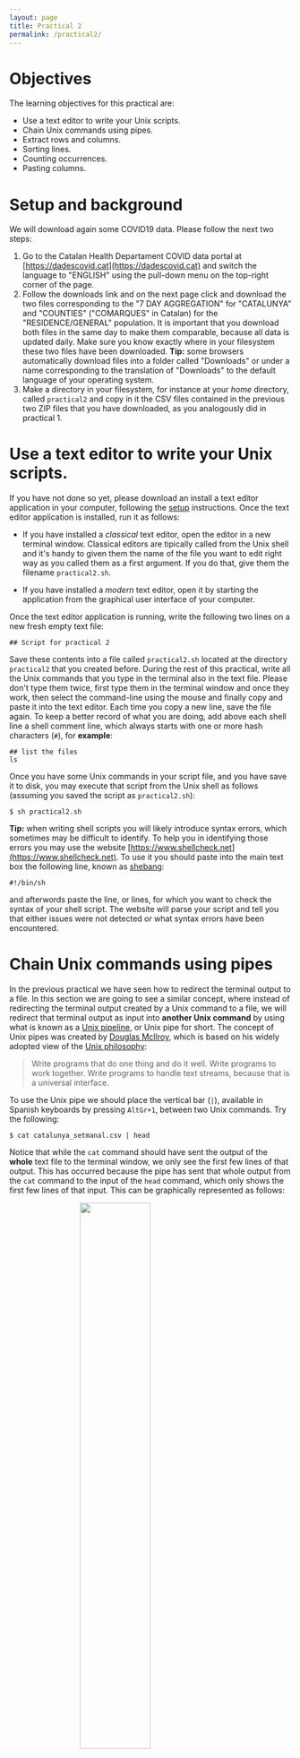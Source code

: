 ```yaml
---
layout: page
title: Practical 2
permalink: /practical2/
---
```


# Objectives

The learning objectives for this practical are:

 * Use a text editor to write your Unix scripts.
 * Chain Unix commands using pipes.
 * Extract rows and columns.
 * Sorting lines.
 * Counting occurrences.
 * Pasting columns.

# Setup and background

We will download again some COVID19 data. Please follow the next two steps:

1. Go to the Catalan Health Departament COVID data portal at [https://dadescovid.cat](https://dadescovid.cat)
   and switch the language to "ENGLISH" using the pull-down menu on the top-right corner of the page.
2. Follow the downloads link and on the next page click and download the two
   files corresponding to the "7 DAY AGGREGATION" for "CATALUNYA" and "COUNTIES"
   ("COMARQUES" in Catalan) for the "RESIDENCE/GENERAL" population. It is
   important that you download both files in the same day to make them comparable,
   because all data is updated daily. Make sure you know
   exactly where in your filesystem these two files have been downloaded.
   **Tip:** some browsers automatically download files into a folder called "Downloads"
   or under a name corresponding to the translation of "Downloads" to the default
   language of your operating system.
3. Make a directory in your filesystem, for instance at your _home_ directory,
   called `practical2` and copy in it the CSV files contained in the previous two
   ZIP files that you have downloaded, as you analogously did in practical 1.

# Use a text editor to write your Unix scripts.

If you have not done so yet, please download an install a text editor application
in your computer, following the [setup](/setup/) instructions. Once the text editor
application is installed, run it as follows:

  * If you have installed a _classical_ text editor, open the editor in a new terminal window. Classical editors are tipically called from the Unix shell and it's handy to given them the name of the file you want to edit right way as you called them as a first argument. If you do that, give them the filename `practical2.sh`.

  * If you have installed a _modern_ text editor, open it by starting the application from the graphical user interface of your computer.

Once the text editor application is running, write the following two lines on a new
fresh empty text file:

```
## Script for practical 2

```

Save these contents into a file called `practical2.sh` located at the directory
`practical2` that you created before. During the rest of this practical, write
all the Unix commands that you type in the terminal also in the text file. Please
don't type them twice, first type them in the terminal window and once they work,
then select the command-line using the mouse and finally copy and paste it into
the text editor. Each
time you copy a new line, save the file again. To keep a better record of what
you are doing, add above each shell line a shell comment line, which always starts
with one or more hash characters (`#`), for **example**:

```
## list the files
ls
```

Once you have some Unix commands in your script file, and you have save it to
disk, you may execute that script from the Unix shell as follows (assuming you
saved the script as `practical2.sh`):

```
$ sh practical2.sh
```

**Tip:** when writing shell scripts you will likely introduce syntax errors,
which sometimes may be difficult to identify. To help you in identifying those
errors you may use the website [https://www.shellcheck.net](https://www.shellcheck.net).
To use it you should paste into the main text box the following line, known as
[shebang](https://en.wikipedia.org/wiki/Shebang_%28Unix%29):

```
#!/bin/sh
```

and afterwords paste the line, or lines, for which you want to check
the syntax of your shell script. The website will parse your script
and tell you that either issues were not detected or what syntax errors
have been encountered.

# Chain Unix commands using pipes

In the previous practical we have seen how to redirect the terminal output
to a file. In this section we are going to see a similar concept, where instead
of redirecting the terminal output created by a Unix command to a file, we
will redirect that terminal output as input into **another Unix command** by
using what is known as a
[Unix pipeline](https://en.wikipedia.org/wiki/Pipeline_%28Unix%29), or Unix pipe
for short. The concept of Unix pipes was created by
[Douglas McIlroy](https://en.wikipedia.org/wiki/Douglas_McIlroy), which is based on
his widely adopted view of the
[Unix philosophy](https://en.wikipedia.org/wiki/Unix_philosophy):

> Write programs that do one thing and do it well. Write programs to work
> together. Write programs to handle text streams, because that is a universal
> interface.

To use the Unix pipe we should place the vertical bar (`|`), available in Spanish
keyboards by pressing `AltGr+1`, between two Unix commands. Try the following:

```
$ cat catalunya_setmanal.csv | head
```

Notice that while the `cat` command should have sent the output of the **whole**
text file to the terminal window, we only see the first few lines of that output.
This has occurred because the pipe has sent that whole output from the `cat` command
to the input of the `head` command, which only shows the first few lines of that input.
This can be graphically represented as follows:

<img src="singlepipe.png" style="display: block; margin-left: auto; margin-right: auto; width: 50%; height: auto;">

# Extract rows and columns

Text files such as CSV files have a matrix layout with rows corresponding to lines
and columns to values separated by some delimiter character, which is a semicolon (`;`)
in the case of the previous file `catalunya_setmanal.csv`. Because of its matrix layout,
a CSV file can be always opened by any spreadsheet software, such as Microsoft Excel;
see image below.

<img src="ExcelCSV.png" style="display: block; margin-left: auto; margin-right: auto; width: 80%; height: auto;">

However, there are at least two circumstances in which working with CSV files from the
Unix command-line is preferable to do it from a spreadsheet software such as Microsoft
Excel:

  1. Spreadsheet software will always attempt to load the whole data into main memory.
  This may become prohibitive when having tens of thousands of rows, which is common for
  data with molecular-level measurements from high-thoughput instruments.
  2. Every spreadsheet software uses its own format to store the data, which makes it
  prone to [digital obsolescence](https://en.wikipedia.org/wiki/Digital_obsolescence),
  the fact that old software required to open a file is no longer available. CSV files,
  and text files in general, can never become obsolete because their format does not
  depend on any specific software to be read or written.

Additionally, the misuse of Microsoft Excel has caused multiple problems
with important consequences in loss of monetary and human-time resources,
such as the
[loss in 2020 of COVID19-test results in England](https://www.theguardian.com/politics/2020/oct/05/how-excel-may-have-caused-loss-of-16000-covid-tests-in-england)
or the [misspelling of gene names stored in Excel files as supplementary information to scientific articles](https://doi.org/10.1038/d41586-021-02211-4).

Here we will learn to do two common operations on data organized in a matrix layout:
extract rows (lines) and extract columns (delimiter-separated values). To extract rows
from a text file in Unix we will use the command `grep`, which requires two pieces of
information:

```
$ grep pattern filename
```
where `pattern` is the text that we expect to match to the lines we want to extract,
while `filename` is the name of the file from which we want to extract the lines matching
the pattern. Note that `pattern` can be something sophisticated such as a
[regular expression](https://en.wikipedia.org/wiki/Regular_expression) (not covered in
this practical) and `filename` can be ommitted when we want `grep` to read input from
a pipe.

For instance, the column `RESIDENCIA` in the COVID19 data
indicates whether the row contains data derived from geriatric-care residences
(value `Si`) or not (value `No`). You can check the
[documentation](https://dadescovid.cat/documentacio?lang=eng) at the Catalan COVID19
data portal to understand why the data is provided separately for these two types
of population.

Let's say we want to extract the rows for the COVID19 data derived
from the population in Catalunya that does not live in geriatric-care
residences into a separate file called `catalunya_setmanal_general.csv`.

```
$ grep No catalunya_setmanal.csv > catalunya_setmanal_general.csv
```
Now, repeat the command but this time extracting the rows corresponding to the
population that **does live** in geriatric-care residences into a separate file
called `catalunya_setmanal_geriatric.csv`.

**Tip**: note that `grep` has worked well for this particular task because no other
column in the data has used the terms `Si` and `No` for any other purpose. The
`grep` command doesn't know about columns, it only finds matches of a pattern in lines,
reporting the lines that match the pattern. You can also ask `grep` to report the
lines that **do not** match the pattern by using the option `-v`.

**Warning**: when using the terminal output redirection mechanism (`>`) you should
**never** use as output filename the filename that is being used as input in the same
command line, because that would lead to overwriting the input file and ending with
a corrupted output or without output at all.

Extracting columns can be done using the Unix command `cut`, which in the case of
CSV files also requires specifying the options `-d` and `-f`:

```
$ cut -d 'delimiter' -f field filename
```
The option `-d` allows us to specify a
[delimiter character](https://en.wikipedia.org/wiki/Delimiter), which by default
is the [TAB character](https://en.wikipedia.org/wiki/Tab_key) and should be always
specified between single quotes (e.g., `','`). The option `-f` allows us to specify
the columns, also known as
[fields](https://en.wikipedia.org/wiki/Data_field) in this context. For instance,
let's say we want to extract the last column of the CSV file
`catalunya_setmanal.csv`, corresponding to the number of exitus at each 7-day agggregation period.
Taking into account that this file uses the semicolon (`;`) as field separator,
we should write:

```
$ cut -d ';' -f 17 catalunya_setmanal.csv | head
```

Now let's say we want to extract this column from the geriatric subset of the data.
We could either run the previous command on the file we created before:

```
$ cut -d ';' -f 17 catalunya_setmanal_geriatric.csv | head
```
or had we not generated that file, we could have done it from the original data
file using two pipes, as follows:

```
$ grep Si catalunya_setmanal.csv | cut -d ';' -f 17 | head
```
Note that in both cases the output is identical.

# Sort rows

Unix provides a command called `sort` to order rows of a file in a number of ways.
By default, it sorts rows in increasing alphabetical order. Note for instance that
in the `catalunya_setmanal.csv` file, the column `DATA_INI` and `DATA_FI` contain the
initial and end date of the recorded data for each row, that first lines correspond
to more recent data and that date is written in a format that the alphabetic order
matches the time order. Type the following four commands:

```
$ cut -d ';' -f 3,17 catalunya_setmanal.csv | head
$ cut -d ';' -f 3,17 catalunya_setmanal.csv | tail
$ cut -d ';' -f 3,17 catalunya_setmanal.csv | sort | head
$ cut -d ';' -f 3,17 catalunya_setmanal.csv | sort | tail
```
Looking at the output of each them, can you explain their differences?

## Influence of the locale (regional) configuration of your system

When you use the `sort` command to order numbers, you should use
the option `-n`. This option is valid for both, integer and
real numbers (i.e., with decimal digits). However, in this latter
case, there is a complication derived from the different existing
conventions to separate the integer from the decimal part of such
a number, e.g., 1.5 vs 1,5.

Every computer and operating system works with a so-called
[locale configuration](https://en.wikipedia.org/wiki/Locale_%28computer_software%29)
that defines the language used on the computer as well as every other
regional aspect influencing how the user reads and writes information on
the computer. One of those aspects is the decimal number separator, which
in English-speaking countries is the dot (`.`) and, for instance, in Spain
is the comma (`,`).

The `sort` command looks up what is the current _locale configuration_, and
particularly, what is the decimal number separator, to decide how to sort
numbers when we specify the `-n` option. If our configuration is set up to
use comma (`,`) as decimal separator but the data we want to sort uses the
dot `.`, then we need to either replace those dots by commas or change our
_locale configuration_ to an English-speaking one.

To figure out our current _locale configuration_ type the `locale` command
on the Unix shell (the output shown below is one possible example of output,
not necessarily the one you obtain in your computer):

```
$ locale
LANG=""
LC_COLLATE="ca_ES"
LC_CTYPE="ca_ES"
LC_MESSAGES="ca_ES"
LC_MONETARY="ca_ES"
LC_NUMERIC="ca_ES"
LC_TIME="ca_ES"
LC_ALL="ca_ES"
```

You can also verify how the `sort` command is picking up that locale
configuration on the decimal number separator by using the options
`-n --debug` as follows:

```
$ sort -n --debug
Using collate rules of ca_ES locale
Decimal Point: <,>
Positive sign: <+>
Negative sign: <->
```

If you typed the previous instruction, you need to press `Ctrl+d` to exit
the `sort` command since we are not giving any file to sort in the previous
call. If **you need** to change the _locale_ into an English-speaking
configuration in an Unix system such as Ubuntu you should type the following:

```
$ LC_ALL=en_US
```

You can verify that the _locale configuration_ has changed.

```
$ locale
LANG=""
LC_COLLATE="en_US"
LC_CTYPE="en_US"
LC_MESSAGES="en_US"
LC_MONETARY="en_US"
LC_NUMERIC="en_US"
LC_TIME="en_US"
LC_ALL="en_US"
$ sort -n --debug
Using collate rules of en_US locale
Decimal Point: <.>
Thousands separator: <,>
Positive sign: <+>
Negative sign: <->
```

If you are on Windows using the _Git Bash_ Unix shell emulator or on macOS
using the Terminal application, then please
check the corresponding instructions on the [setup](/setup/) page, in the
section about how to install a Unix shell.

Once you have configured your system with an English-speaking
_locale configuration_, then you can safely sort decimal numbers on
files with the dot (`.`) as decimal number separator. You can
check whether it works by trying to reverse order the real numbers
0.11, 2.22 and 5.0, as follows:

```
$ echo -e '0.11\n2.22\n5.0' | sort -nr --debug
Using collate rules of en_US.UTF-8 locale
Decimal Point: <.>
Positive sign: <+>
Negative sign: <->
5.0
2.22
0.11
```

# Remove consecutive duplicated lines

The Unix command `uniq` removes consecutive duplicated lines. Look for instance
at the beginning and the end of the file `comarques_setmanal.csv`:

```
$ head comarques_setmanal.csv
NOM;CODI;DATA_INI;DATA_FI;RESIDENCIA;IEPG_CONFIRMAT;R0_CONFIRMAT_M;IA14;TAXA_CASOS_CONFIRMAT;CASOS_CONFIRMAT;TAXA_PCRTAR;PCR;TAR;PERC_PCRTAR_POSITIVES;INGRESSOS_TOTAL;INGRESSOS_CRITIC;EXITUS;CASOS_PCR;CASOS_TAR;POSITIVITAT_PCR_NUM;POSITIVITAT_TAR_NUM;POSITIVITAT_PCR_DEN;POSITIVITAT_TAR_DEN;VACUNATS_DOSI_1;VACUNATS_DOSI_2
ALT CAMP;01;2021-09-19;2021-09-25;No;36.2005;1.14456;31.6191;9.0340;4;1300.9011;292;284;0.7707;0;0;0;2;2;2;2;252;267;175;183
ALT CAMP;01;2021-09-19;2021-09-25;Si;;;0.0000;0.0000;0;1740.8123;8;1;0.0000;0;0;0;0;0;0;0;3;0;3;2
ALT CAMP;01;2021-09-18;2021-09-24;No;41.2068;1.21599;33.8776;13.5510;6;1307.6766;302;277;1.3487;0;0;0;2;4;3;4;260;259;172;185
ALT CAMP;01;2021-09-18;2021-09-24;Si;;;0.0000;0.0000;0;1547.3887;7;1;0.0000;0;0;0;0;0;0;0;2;0;3;2
ALT CAMP;01;2021-09-17;2021-09-23;No;44.9867;1.24456;36.1361;15.8095;7;1287.3500;302;268;1.7717;0;0;0;3;4;5;4;259;249;206;239
ALT CAMP;01;2021-09-17;2021-09-23;Si;;;0.0000;0.0000;0;1547.3887;7;1;0.0000;0;0;0;0;0;0;0;4;0;3;1
ALT CAMP;01;2021-09-16;2021-09-22;No;51.5783;1.26837;40.6531;15.8095;7;1271.5405;312;251;1.8293;0;0;0;3;4;5;4;263;229;171;237
ALT CAMP;01;2021-09-16;2021-09-22;Si;;;0.0000;0.0000;0;1547.3887;7;1;0.0000;0;0;0;0;0;0;0;4;0;2;1
ALT CAMP;01;2021-09-15;2021-09-21;No;36.0476;0.839796;42.9116;15.8095;7;1271.5405;332;231;1.8293;1;0;1;3;4;5;4;282;210;205;253


$ tail comarques_setmanal.csv 
VALLES ORIENTAL;41;2020-02-28;2020-03-05;No;;;0.2422;0.2422;1;2.4223;10;0;0.0000;0;0;0;1;0;0;0;10;0;0;0
VALLES ORIENTAL;41;2020-02-28;2020-03-05;Si;;;0.0000;0.0000;0;0.0000;0;0;0.0000;0;0;0;0;0;0;0;0;0;0;0
VALLES ORIENTAL;41;2020-02-27;2020-03-04;No;;;0.2422;0.2422;1;1.9379;8;0;0.0000;0;0;0;1;0;0;0;8;0;0;0
VALLES ORIENTAL;41;2020-02-27;2020-03-04;Si;;;0.0000;0.0000;0;0.0000;0;0;0.0000;0;0;0;0;0;0;0;0;0;0;0
VALLES ORIENTAL;41;2020-02-26;2020-03-03;No;;;0.2422;0.2422;1;1.6956;7;0;0.0000;0;0;0;1;0;0;0;7;0;0;0
VALLES ORIENTAL;41;2020-02-26;2020-03-03;Si;;;0.0000;0.0000;0;0.0000;0;0;0.0000;0;0;0;0;0;0;0;0;0;0;0
VALLES ORIENTAL;41;2020-02-25;2020-03-02;No;;;0.0000;0.0000;0;1.2111;5;0;0.0000;0;0;0;0;0;0;0;5;0;0;0
VALLES ORIENTAL;41;2020-02-25;2020-03-02;Si;;;0.0000;0.0000;0;0.0000;0;0;0.0000;0;0;0;0;0;0;0;0;0;0;0
VALLES ORIENTAL;41;2020-02-24;2020-03-01;No;;;0.0000;0.0000;0;0.7267;3;0;0.0000;0;0;0;0;0;0;0;3;0;0;0
VALLES ORIENTAL;41;2020-02-24;2020-03-01;Si;;;0.0000;0.0000;0;0.0000;0;0;0.0000;0;0;0;0;0;0;0;0;0;0;0
```
Lines appear to be grouped by county name, which occurs in the first column.
Let's extract the first column, apply the `uniq` command on its output and
count the number of resulting lines:

```
$ cut -f 1 -d ';' comarques_setmanal.csv | uniq | wc -l
      43
```
Do you know to what corresponds this number?

In this case, duplicated lines were occurring in consecutively one after each
other. However, if this were not the case, what do you think we could do before
using the `uniq` command to bring duplicated lines together?

# Count consecutive occurrences

In a previous practical, we have seen the command `wc`, which can be employed to
count the lines of a text file. Here we want to learn the command `uniq` with
its option `-c`, which allows one to count consecutively repeated lines. This is
useful to count occurrences of interest in a file. For instance, let's say we
want to count the number of different exitus occurrences in the file
`catalunya_setmanal.csv`, i.e., how many lines (7-days aggregation periods)
reported 0 exitus, how many reported 1, how many reported 2, etc. We need to
extract the exitus column (17), sort it and apply the `uniq -c` command:

```
$ cut -f 17 -d ';' catalunya_setmanal.csv | sort | uniq -c | head
```
Let's say we want to see the most frequent occurrences first. We would need then
to sort the previous output numerically (option `-n`) and from largest to
smallest (option `-r`), as follows:

```
$ cut -f 17 -d ';' catalunya_setmanal.csv | sort | uniq -c | sort -n -r | head
    241 0
    129 1
     91 2
     68 3
     39 4
     36 5
     28 12
     23 6
     23 10
     22 9
```
So the most frequent reported exitus figure was 0 in 241 7-day aggregation
periods (lines in the CSV file), the second most frequent one was 1 exitus
in 129 lines, and so on. We can also tell `sort` to order that output by the
second column using the option `-k`, which would give us the whole ordered
frequency distribution of exitus:

```
$ cut -f 17 -d ';' catalunya_setmanal.csv | sort | uniq -c | sort -n -k 2 | head -20
      1 EXITUS
    241 0
    129 1
     91 2
     68 3
     39 4
     36 5
     23 6
     21 7
     13 8
     22 9
     23 10
     18 11
     28 12
     15 13
     17 14
     17 15
     13 16
     17 17
     16 18
```

# Paste columns

The Unix command `paste` allows us to paste in parallel lines of given files using
a `TAB` as delimiter character by default, which can be changed with the option
`-d`. For instance, see what happens when extract two columns from the CSV file
and paste them again:

```
$ cut -d ';' -f 3 catalunya_setmanal.csv > catalunya_setmanal_dataini.csv
$ cut -d ';' -f 17 catalunya_setmanal.csv > catalunya_setmanal_exitus.csv
$ paste catalunya_setmanal_dataini.csv catalunya_setmanal_exitus.csv | head
DATA_INI      EXITUS
2021-09-19    30
2021-09-19    0
2021-09-19    5
2021-09-18    33
2021-09-18    0
2021-09-18    4
2021-09-17    0
2021-09-17    7
2021-09-17    29
```

# Exercises

Using the Unix commands we have learned in this practical, try to answer the
questions below about the downloaded COVID19 data. Try to edit a shell script
for each question under the filename, for instance, `question1.sh`,
`question2.sh`, etc., and execute it from the shell as, for instance:

```
$ sh question1.sh
```

### Question 1

For how many 7-day aggregation periods do we have COVID19 data for the
general population (i.e., excluding those living in geriatric residences)
 in Catalunya? (answer: 574 on September 29th, 2021)

### Question 2

Which is the highest
[basic reproduction number](https://en.wikipedia.org/wiki/Basic_reproduction_number)
(R0, column `R0_CONFIRMAT`) observed for the general population
(i.e., excluding those living in geriatric residences) in Catalunya throughout
the whole 7-day aggregation periods? (answer 4.99) and for the months of June 2020
and June 2021?
(answer 1.69 and 3.47)

### Question 3

In which 7-day aggregation period was the R0 highest for the general
population? (**Hint:** you can use the `sort` command with the options
`-k` to use a particular column for sorting and `-t` to indicate the
column delimiter character different form the default, which is the
blank character `' '`. Answer: 2020-03-09)

### Question 4

Which county had the highest number of exitus in geriatric residences?
In which 7-day aggregation period did that happen? (answer: BARCELONES,
573 exitus between 2020-04-06 and 2020-04-12)

### Question 5

Compare the number of exitus among the general population (i.e., excluding
geriatric residences) in the month of March 2020 between two of your favorite
Catalan counties. For instance, this would be the output for `SEGRIA` (left)
and `OSONA` (right):

```
11      52
10      53
11      56
13      52
14      52
14      49
12      50
13      40
13      38
12      34
10      36
9       30
6       23
7       16
4       17
2       14
2       12
2       8
2       6
1       6
0       4
0       1
0       1
0       1
0       1
0       0
0       0
0       0
0       0
0       0
0       0
```
